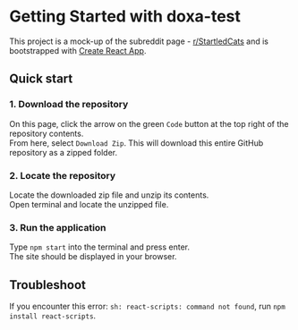 # Getting Started with doxa-test

This project is a mock-up of the subreddit page - [r/StartledCats](https://www.reddit.com/r/StartledCats/) and is bootstrapped with [Create React App](https://github.com/facebook/create-react-app).

## Quick start

### 1. Download the repository

On this page, click the arrow on the green `Code` button at the top right of the repository contents.\
From here, select `Download Zip`. This will download this entire GitHub repository as a zipped folder.

### 2. Locate the repository

Locate the downloaded zip file and unzip its contents.\
Open terminal and locate the unzipped file.

### 3. Run the application

Type `npm start` into the terminal and press enter.\
The site should be displayed in your browser.

## Troubleshoot

If you encounter this error: `sh: react-scripts: command not found`, run `npm install react-scripts`.
